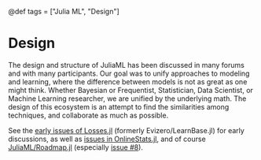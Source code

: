 @def tags = ["Julia ML", "Design"]

# Design

The design and structure of JuliaML has been discussed in many forums and with many participants.  Our goal was to unify approaches to modeling and learning, where the difference between models is not as great as one might think. Whether Bayesian or Frequentist, Statistician, Data Scientist, or Machine Learning researcher, we are unified by the underlying math.  The design of this ecosystem is an attempt to find the similarities among techniques, and collaborate as much as possible.

See the [early issues of Losses.jl](https://github.com/JuliaML/Losses.jl/issues?q=is%3Aissue+sort%3Acreated-asc) (formerly Evizero/LearnBase.jl) for early discussions, as well as [issues in OnlineStats.jl](https://github.com/joshday/OnlineStats.jl/issues), and of course [JuliaML/Roadmap.jl](https://github.com/JuliaML/Roadmap.jl/issues) (especially [issue #8](https://github.com/JuliaML/Roadmap.jl/issues/8)).
